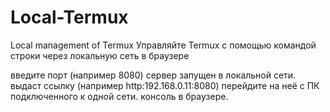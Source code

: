 # Local-Termux
Local management of Termux
Управляйте Termux с помощью командой строки через локальную сеть в браузере

введите порт (например 8080)
сервер запущен в локальной сети.
выдаст ссылку (например http:192.168.0.11:8080)
перейдите на неё с ПК подключенного к одной сети.
консоль в браузере.
